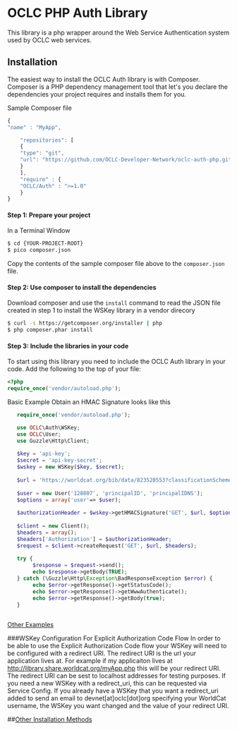 OCLC PHP Auth Library
=============
This library is a php wrapper around the Web Service Authentication system used by OCLC web services. 

## Installation

The easiest way to install the OCLC Auth library is with Composer. Composer is a PHP dependency management tool that let's you declare the dependencies your project requires and installs them for you.

Sample Composer file

```javascript
{
"name" : "MyApp",

	"repositories": [
	{
	"type": "git",
	"url": "https://github.com/OCLC-Developer-Network/oclc-auth-php.git"
	}
	],
	"require" : {
	"OCLC/Auth" : ">=1.0"
	}
}
```

#### Step 1: Prepare your project

In a Terminal Window

```bash
$ cd {YOUR-PROJECT-ROOT}
$ pico composer.json
```

Copy the contents of the sample composer file above to the `composer.json` file.

#### Step 2: Use composer to install the dependencies

Download composer and use the `install` command to read the JSON file created in step 1 to install the WSKey library in a vendor direcory

```bash
$ curl -s https://getcomposer.org/installer | php
$ php composer.phar install
```

#### Step 3: Include the libraries in your code
To start using this library you need to include the OCLC Auth library in your code. Add the following to the top of your file:
```php
<?php
require_once('vendor/autoload.php');
```

Basic Example Obtain an HMAC Signature looks like this
```php
   require_once('vendor/autoload.php');

   use OCLC\Auth\WSKey;
   use OCLC\User;
   use Guzzle\Http\Client;
   
   $key = 'api-key';
   $secret = 'api-key-secret';
   $wskey = new WSKey($key, $secret);
   
   $url = 'https://worldcat.org/bib/data/823520553?classificationScheme=LibraryOfCongress&holdingLibraryCode=MAIN';
   
   $user = new User('128807', 'principalID', 'principalIDNS');
   $options = array('user'=> $user);
   
   $authorizationHeader = $wskey->getHMACSignature('GET', $url, $options);
    
   $client = new Client();
   $headers = array();
   $headers['Authorization'] = $authorizationHeader;
   $request = $client->createRequest('GET', $url, $headers);
   
   try {
        $response = $request->send();
        echo $response->getBody(TRUE);
   } catch (\Guzzle\Http\Exception\BadResponseException $error) {
        echo $error->getResponse()->getStatusCode();
        echo $error->getResponse()->getWwwAuthenticate();
        echo $error->getResponse()->getBody(true);
   }
   
```

[Other Examples](https://github.com/OCLC-Developer-Network/oclc-auth-php/blob/master/docs/example.rst)

###WSKey Configuration For Explicit Authorization Code Flow
In order to be able to use the Explicit Authorization Code flow your WSKey will need to be configured with a redirect URI. The redirect URI is the url your application lives at.
For example if my applicaiton lives at http://library.share.worldcat.org/myApp.php this will be your redirect URI. The redirect URI can be sest to localhost addresses for testing purposes.
If you need a new WSKey with a redirect_uri, this can be requested via Service Config.
If you already have a WSKey that you want a redirect_uri added to send an email to devnet[at]oclc[dot]org specifying your WorldCat username, the WSKey you want changed and the value of your redirect URI.

##[Other Installation Methods](https://github.com/OCLC-Developer-Network/oclc-auth-php/blob/master/docs/otherInstallMethods.rst)